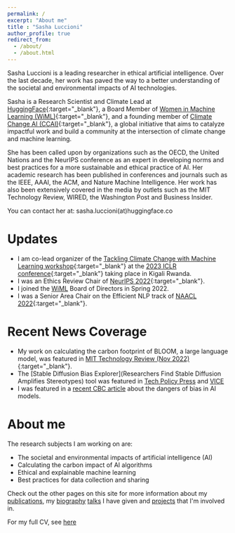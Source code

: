 ```yaml
---
permalink: /
excerpt: "About me"
title : "Sasha Luccioni"
author_profile: true
redirect_from: 
  - /about/
  - /about.html
---
```


Sasha Luccioni is a leading researcher in ethical artificial intelligence. Over the last decade, her work has paved the way to a better understanding of the societal and environmental impacts of AI technologies. 

Sasha is a Research Scientist and Climate Lead at [HuggingFace](https://huggingface.co/){:target="_blank"}, a Board Member of [Women in Machine Learning (WiML)](wimlworkshop.org/){:target="_blank"}, and a founding member of [Climate Change AI (CCAI)](https://www.climatechange.ai/){:target="_blank"}, a global initiative that aims to catalyze impactful work and build a community at the intersection of climate change and machine learning.

She has been called upon by organizations such as the OECD, the United Nations and the NeurIPS conference as an expert in developing norms and best practices for a more sustainable and ethical practice of AI. Her academic research has been published in conferences and journals  such as the IEEE, AAAI, the ACM, and Nature Machine Intelligence. Her work has also been extensively covered in the media by outlets such as the MIT Technology Review, WIRED, the Washington Post and Business Insider. 

You can contact her at: sasha.luccioni(at)huggingface.co

Updates
======
* I am co-lead organizer of the [Tackling Climate Change with Machine Learning workshop](https://www.climatechange.ai/events/iclr2023){:target="_blank"} at the [2023 ICLR conference](https://iclr.cc/){:target="_blank"} taking place in Kigali Rwanda.
* I was an Ethics Review Chair of [NeurIPS 2022](https://neurips.cc/){:target="_blank"}.
* I joined the [WiML](https://wimlworkshop.org/) Board of Directors in Spring 2022.
* I was a Senior Area Chair on the Efficient NLP track of [NAACL 2022](https://2022.naacl.org/){:target="_blank"}.

Recent News Coverage
=============
* My work on calculating the carbon footprint of BLOOM, a large language model, was featured in [MIT Technology Review (Nov 2022)](https://www.technologyreview.com/2022/11/14/1063192/were-getting-a-better-idea-of-ais-true-carbon-footprint){:target="_blank"}.
* The [Stable Diffusion Bias Explorer](Researchers Find Stable Diffusion Amplifies Stereotypes) tool was featured in [Tech Policy Press](https://techpolicy.press/researchers-find-stable-diffusion-amplifies-stereotypes/) and [VICE](https://www.vice.com/en/article/bvm35w/this-tool-lets-anyone-see-the-bias-in-ai-image-generators)
* I was featured in a [recent CBC article](https://www.cbc.ca/news/science/artificial-intelligence-racism-bias-1.6027150) about the dangers of bias in AI models.

About me
======

The research subjects I am working on are:
* The societal and environmental impacts of artificial intelligence (AI)
* Calculating the carbon impact of AI algorithms
* Ethical and explainable machine learning
* Best practices for data collection and sharing

Check out the other pages on this site for more information about my [publications](https://sashavor.github.io/publications/), my [biography](https://sashavor.github.io/biography/) [talks](https://sashavor.github.io/talks/) I have given and [projects](https://sashavor.github.io/projects/) that I'm involved in.

For my full CV, see [here](https://sashavor.github.io/cv/)

